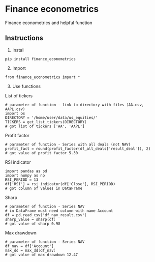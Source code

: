 # Finance econometrics

Finance econometrics and helpful function

## Instructions

1. Install

```
pip install finance_econometrics
```

2. Import 

``` 
from finance_econometrics import *
```

3. Use functions

List of tickers

```
# parameter of function - link to directory with files (AA.csv, AAPL.csv)
import os
DIRECTORY = '/home/user/data/us_equities/'
TICKERS = get_list_tickers(DIRECTORY)
# got list of tickers ['AA', 'AAPL']
```

Profit factor

```
# parameter of function - Series with all deals (not NAV)
profit_fact = round(profit_factor(df_all_deals['result_deal']), 2)
# got value of profit factor 5.30

```

RSI indicator

```
import pandas as pd
import numpy as np
RSI_PERIOD = 13
df['RSI'] = rsi_indicator(df['Close'], RSI_PERIOD)
# got column of values in DataFrame
```

Sharp

```
# parameter of function - Series NAV
# in DataFrame must need column with name Account
df = pd.read_csv('df_nav_result.csv')
sharp_value = sharp(df)
# got value of sharp 0.98
```

Max drawdown

```
# parameter of function - Series NAV
df_nav = df['Account']
max_dd = max_dd(df_nav)
# got value of max drawdown 12.47
```
